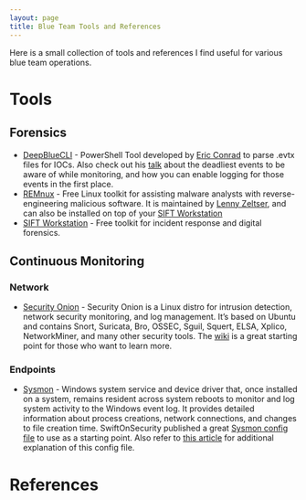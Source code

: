 ```yaml
---
layout: page
title: Blue Team Tools and References
---
```


Here is a small collection of tools and references I find useful for various blue team operations.

# Tools
## Forensics
- [DeepBlueCLI](https://github.com/sans-blue-team/DeepBlueCLI) - PowerShell Tool developed by [Eric Conrad](http://www.ericconrad.com/) to parse .evtx files for IOCs. Also check out his [talk](https://drive.google.com/file/d/0ByeHgv6rpa3gWi1xaWhZaWFQSjA/view?usp=sharing) about the deadliest events to be aware of while monitoring, and how you can enable logging for those events in the first place.
- [REMnux](https://remnux.org/) - Free Linux toolkit for assisting malware analysts with reverse-engineering malicious software. It is maintained by [Lenny Zeltser](https://zeltser.com/), and can also be installed on top of your [SIFT Workstation](http://digital-forensics.sans.org/community/downloads)
- [SIFT Workstation](http://digital-forensics.sans.org/community/downloads) - Free toolkit for incident response and digital forensics.

## Continuous Monitoring
### Network
- [Security Onion](https://securityonion.net/) - Security Onion is a Linux distro for intrusion detection, network security monitoring, and log management. It’s based on Ubuntu and contains Snort, Suricata, Bro, OSSEC, Sguil, Squert, ELSA, Xplico, NetworkMiner, and many other security tools. The [wiki](https://github.com/Security-Onion-Solutions/security-onion/wiki/IntroductionToSecurityOnion) is a great starting point for those who want to learn more.
### Endpoints
- [Sysmon](https://technet.microsoft.com/en-us/sysinternals/sysmon) - Windows system service and device driver that, once installed on a system, remains resident across system reboots to monitor and log system activity to the Windows event log. It provides detailed information about process creations, network connections, and changes to file creation time. SwiftOnSecurity published a great [Sysmon config file](https://github.com/SwiftOnSecurity/sysmon-config) to use as a starting point. Also refer to [this article](https://medium.com/@lennartkoopmann/explaining-and-adapting-tays-sysmon-configuration-27d9719a89a8) for additional explanation of this config file. 

# References
